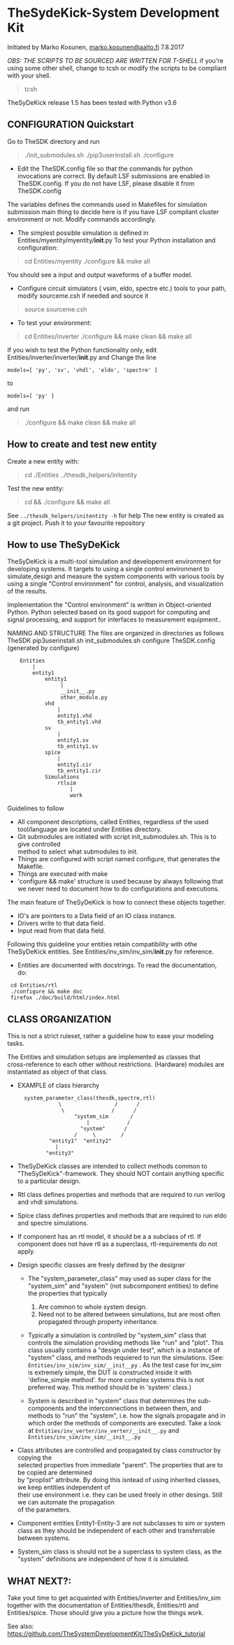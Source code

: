 # TheSydeKick-System Development Kit
Initiated by Marko Kosunen, marko.kosunen@aalto.fi 7.8.2017

*OBS: THE SCRIPTS TO BE SOURCED ARE WRITTEN FOR T-SHELL*
if you're using some other shell, change to tcsh or modify the scripts to be 
compliant with your shell.
> tcsh

TheSyDeKick release 1.5 has been tested with Python v3.6

## CONFIGURATION Quickstart

Go to TheSDK directory and run 
> ./init_submodules.sh
> ./pip3userinstall.sh
> ./configure

- Edit the TheSDK.config file so that the commands for python 
invocations are correct. By default LSF submissions are enabled in TheSDK.config. If you do not have LSF, please disable it from TheSDK.config

The variables defines the commands used in Makefiles for simulation
submission main thing to decide here is if you have LSF compliant cluster
environment or not. Modify commands accordingly.

- The simplest possible simulation is defined in Entities/myentity/myentity/__init__.py
To test your Python installation and configuration:
> cd Entities/myentity
> ./configure && make all

You should see a input and output waveforms of a buffer model.

- Configure circuit simulators ( vsim, eldo, spectre etc.) tools to your path, 
modify sourceme.csh if needed and source it
> source sourceme.csh

- To test your environment:
> cd Entities/inverter 
> ./configure && make clean && make all

If you wish to test the Python functionality only, edit Entities/inverter/inverter/__init__.py
and Change the line
```
models=[ 'py', 'sv', 'vhdl', 'eldo', 'spectre' ]
```
to
```
models=[ 'py' ]
```
and run 
> ./configure && make clean && make all
## How to create and test new entity

Create a new entity with:
> cd ./Entities
> ../thesdk_helpers/initentity <NAME>

Test the new entity:
> cd <NAME> && ./configure && make all

See  `../thesdk_helpers/initentity -h` for help
The new entity is created as a git project. Push it to your favourite repository

## How to use TheSyDeKick

TheSyDeKick is a multi-tool simulation and developement environment for developing systems. 
It targets to using a single control environment to simulate,design and measure the 
system components with various tools by using a single "Control environment" for
control, analysis, and visualization of the results.

Implementation the "Control environment" is written in Object-oriented
Python. Python selected based on its good support for computing and signal processing, and support for
interfaces to measurement equipment.. 

NAMING AND STRUCTURE
The files are organized in directories as follows
                      TheSDK
pip3userinstall.sh
init_submodules.sh
configure
TheSDK.config (generated by configure)

        Entities                               
            |                                  
            entity1                            
                entity1                         
                     |                          
                     __init__.py                
                     other_module.py            
                vhd                             
                    |                           
                    entity1.vhd                 
                    tb_entity1.vhd                                     
                sv                                                
                    |                                   
                    entity1.sv                          
                    tb_entity1.sv
                spice
                    |
                    entity1.cir
                    tb_entity1.cir
                Simulations
                    rtlsim
                        |
                        work

Guidelines to follow
- All component descriptions, called Entities, regardless of the used tool/language are 
located under Entities directory.
- Git submodules are initiated with script init_submodules.sh. This is to give controlled  
method to select what submodules to init.
- Things are configured with script named configure, that generates the Makefile.
- Things are executed with make <recipe>
- 'configure && make' structure is used because by always following that we never need 
to document how to do configurations and executions. 

The main feature of TheSyDeKick is how to connect these objects together. 
- IO's are pointers to a Data field of an IO class instance.
- Drivers write to that data field.
- Input read from that data field.

Following this guideline your entities retain compatibility with othe TheSyDeKick entities.
See Entities/inv_sim/inv_sim/__init__.py for reference.

- Entities are documented with docstrings. To read the documentation, do:
```
 cd Entities/rtl
 ./configure && make doc
 firefox ./doc/build/html/index.html
```

## CLASS ORGANIZATION
This is not a strict ruleset, rather a guideline how to ease your modeling tasks.

The Entities and simulation setups are implemented as classes that  
cross-reference to each other without restrictions. (Hardware) modules are instantiated as object of that class.


* EXAMPLE of class hierarchy 
           
        system_parameter_class(thesdk,spectre,rtl)  
                   \                 /      /  
                    \               /      /  
                        "system_sim       /  
                            |            /  
                          "system"      /  
                        /     \        /  
                "entity1"  "entity2"  
                  |  
               "entity3"  


- TheSyDeKick classes are intended to collect methods common to "TheSyDeKick"-framework.
They should NOT contain anything specific to a particular design. 
- Rtl class defines properties and methods that are required to 
run verilog and vhdl simulations.
- Spice class defines properties and methods that are required to 
run eldo and spectre simulations.
- If component has an  rtl model, it should  be a a subclass of rtl. If component does not have rtl as a superclass, rtl-requirements do not apply. 

- Design specific classes are freely defined by the designer
    - The "system_parameter_class" may used as super class for the "system_sim" and
"system" (not subcomponent entities) to define the properties that typically 
        1. Are common to whole system design. 
        2. Need not to be altered between simulations, but are most often
        propagated through property inheritance.

    - Typically a simulation is controlled by "system_sim" class that controls 
the simulation providing methods like  "run" and  "plot". This class usually contains a
"design under test", which is a instance of "system" class, and methods requiered to run the simulations.
(See: `Entities/inv_sim/inv_sim/__init__py` . As the test case for inv_sim is extremely simple, the DUT
is constructed inside it with 'define_simple method'. for more complex systems this is not preferred way.
This method should be in 'system' class.)
       
    - System is described in "system"  class that determines the 
sub-components and the interconnections in between them, and methods to 
"run" the "system", i.e. how the signals propagate and in which order 
the methods of components are executed. Take  a look at `Entities/inv_verter/inv_verter/__init__.py`
and `Entities/inv_sim/inv_sim/__init__.py`

- Class attributes are controlled and propagated by class constructor by copying the  
selected properties from immediate "parent". The properties that are to be copied are determined  
by "proplist" attribute. By doing this isntead of using inherited classes, we keep entities independent of  
their use environment i.e. they can be used freely in other desings. Still we can automate the propagation  
of the parameters.

- Component entities Entity1-Entity-3 are not subclasses to sim or system class as they should be
independent of each other and transferrable between systems. 

- System_sim class is should not be a superclass to system class, as the "system" definitions 
are independent of how it is simulated.

## WHAT NEXT?:
Take yout time to get acquainted with Entities/inverter and Entities/inv_sim
together with the documentation of Entities/thesdk, Entities/rtl and Entities/spice. Those should 
give you a picture how the things work.

See also: https://github.com/TheSystemDevelopmentKit/TheSyDeKick_tutorial
